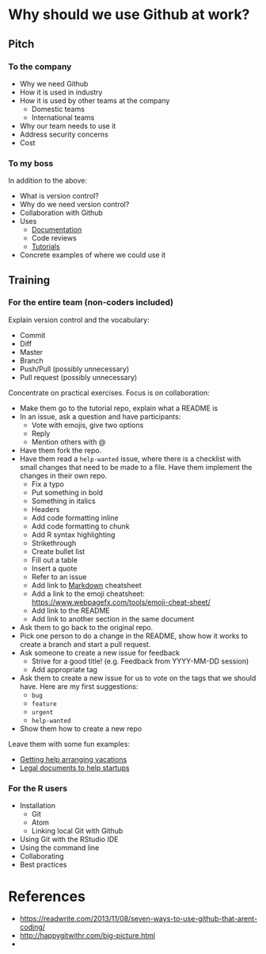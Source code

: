 # Why should we use Github at work?

## Pitch

### To the company

- Why we need Github
- How it is used in industry
- How it is used by other teams at the company
    - Domestic teams
    - International teams
- Why our team needs to use it
- Address security concerns
- Cost

### To my boss

In addition to the above:

- What is version control?
- Why do we need version control?
- Collaboration with Github
- Uses
    - [Documentation](https://github.com/INN/docs)
    - Code reviews
    - [Tutorials](https://github.com/Satalia/production-data-science)
- Concrete examples of where we could use it

## Training

### For the entire team (non-coders included)

Explain version control and the vocabulary:
- Commit
- Diff
- Master
- Branch
- Push/Pull (possibly unnecessary)
- Pull request (possibly unnecessary)

Concentrate on practical exercises. Focus is on collaboration:
- Make them go to the tutorial repo, explain what a README is
- In an issue, ask a question and have participants:
    - Vote with emojis, give two options
    - Reply
    - Mention others with @
- Have them fork the repo.
- Have them read a `help-wanted` issue, where there is a checklist with small changes that need to be made to a file. Have them implement the changes in their own repo.
    - Fix a typo
    - Put something in bold
    - Something in italics
    - Headers
    - Add code formatting inline
    - Add code formatting to chunk
    - Add R syntax highlighting
    - Strikethrough
    - Create bullet list
    - Fill out a table
    - Insert a quote
    - Refer to an issue
    - Add link to [Markdown](https://guides.github.com/features/mastering-markdown/) cheatsheet
    - Add a link to the emoji cheatsheet: https://www.webpagefx.com/tools/emoji-cheat-sheet/
    - Add link to the README
    - Add link to another section in the same document
- Ask them to go back to the original repo.
- Pick one person to do a change in the README, show how it works to create a branch and start a pull request.
- Ask someone to create a new issue for feedback
    - Strive for a good title! (e.g. Feedback from YYYY-MM-DD session)
    - Add appropriate tag
- Ask them to create a new issue for us to vote on the tags that we should have. Here are my first suggestions:
    - `bug`
    - `feature`
    - `urgent`
    - `help-wanted`
- Show them how to create a new repo

Leave them with some fun examples:
  - [Getting help arranging vacations](https://github.com/dylanegan/travel#planning)
  - [Legal documents to help startups](https://github.com/seriesseed/equity)

### For the R users

- Installation
    - Git
    - Atom
    - Linking local Git with Github
- Using Git with the RStudio IDE
- Using the command line
- Collaborating
- Best practices

# References
- https://readwrite.com/2013/11/08/seven-ways-to-use-github-that-arent-coding/
- http://happygitwithr.com/big-picture.html
-

